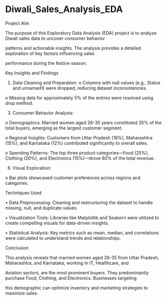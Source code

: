 # Diwali_Sales_Analysis_EDA

Project Aim

The purpose of this Exploratory Data Analysis (EDA) project is to analyze Diwali sales data to uncover consumer behavior 

patterns and actionable insights. The analysis provides a detailed exploration of key factors influencing sales 

performance during the festive season.

Key Insights and Findings

1.	Data Cleaning and Preparation:
o	Columns with null values (e.g., Status and unnamed1) were dropped, reducing dataset inconsistencies.

o	Missing data for approximately 5% of the entries were resolved using drop method.

3.	Consumer Behavior Analysis:

o	Demographics: Married women aged 26-35 years constituted 35% of the total buyers, emerging as the largest customer segment.

o	Regional Insights: Customers from Uttar Pradesh (18%), Maharashtra (15%), and Karnataka (12%) contributed significantly to overall sales.

o	Spending Patterns: The top three product categories—Food (25%), Clothing (20%), and Electronics (15%)—drove 60% of the total revenue.

6.	Visual Exploration:

o	Bar plots showcased customer preferences across regions and categories.

Techniques Used

•	Data Preprocessing: Cleaning and restructuring the dataset to handle missing, null, and duplicate values.

•	Visualization Tools: Libraries like Matplotlib and Seaborn were utilized to create compelling visuals for data-driven insights.

•	Statistical Analysis: Key metrics such as mean, median, and correlations were calculated to understand trends and relationships.

Conclusion

This analysis reveals that married women aged 26-35 from Uttar Pradesh, Maharashtra, and Karnataka, working in IT, Healthcare, and 

Aviation sectors, are the most prominent buyers. They predominantly purchase Food, Clothing, and Electronics. Businesses targeting 

this demographic can optimize inventory and marketing strategies to maximize sales. 

